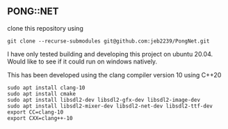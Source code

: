 ## PONG::NET


clone this repository using
```shell
git clone --recurse-submodules git@github.com:jeb2239/PongNet.git
```

I have only tested building and developing this project on ubuntu 20.04.
Would like to see if it could run on windows natively.

This has been developed using the clang compiler version 10
using C++20
```
sudo apt install clang-10
sudo apt install cmake
sudo apt install libsdl2-dev libsdl2-gfx-dev libsdl2-image-dev
sudo apt install libsdl2-mixer-dev libsdl2-net-dev libsdl2-ttf-dev
export CC=clang-10
export CXX=clang++-10
```